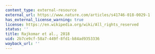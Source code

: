 ```yaml
---
content_type: external-resource
external_url: https://www.nature.com/articles/s41746-018-0029-1
has_external_license_warning: true
license: https://en.wikipedia.org/wiki/All_rights_reserved
status: ''
title: Rajkomar et al., 2018
uid: 2b7ce9cf-58a7-449f-8fd1-b84ad9353336
wayback_url: ''
---
```

